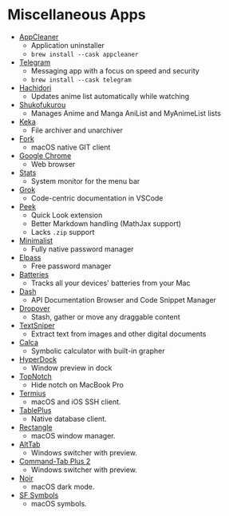 # Miscellaneous Apps

- [AppCleaner](https://freemacsoft.net/appcleaner/)
  - Application uninstaller
  - `brew install --cask appcleaner`
- [Telegram](https://macos.telegram.org)
  - Messaging app with a focus on speed and security
  - `brew install --cask telegram`
- [Hachidori](https://malupdaterosx.moe/hachidori/)
  - Updates anime list automatically while watching
- [Shukofukurou](https://malupdaterosx.moe/shukofukurou-for-macos/)
  - Manages Anime and Manga AniList and MyAnimeList lists
- [Keka](https://www.keka.io/)
  - File archiver and unarchiver
- [Fork](https://git-fork.com/)
  - macOS native GIT client
- [Google Chrome](https://www.google.com/chrome/)
  - Web browser
- [Stats](https://github.com/exelban/stats)
  - System monitor for the menu bar
- [Grok](https://www.trygrok.com)
  - Code-centric documentation in VSCode
- [Peek](https://www.bigzlabs.com/peek.html)
  - Quick Look extension
  - Better Markdown handling (MathJax support)
  - Lacks `.zip` support
- [Minimalist](https://minimalistpassword.com/)
  - Fully native password manager
- [Elpass](https://elpass.app/)
  - Free password manager
- [Batteries](https://www.fadel.io/batteries)
  - Tracks all your devices' batteries from your Mac
- [Dash](https://kapeli.com/dash)
  - API Documentation Browser and Code Snippet Manager
- [Dropover](https://dropoverapp.com)
  - Stash, gather or move any draggable content
- [TextSniper](https://textsniper.app)
  - Extract text from images and other digital documents
- [Calca](http://calca.io)
  - Symbolic calculator with built-in grapher
- [HyperDock](https://bahoom.com/hyperdock)
  - Window preview in dock
- [TopNotch](https://topnotch.app)
  - Hide notch on MacBook Pro
- [Termius](https://termius.com)
  - macOS and iOS SSH client.
- [TablePlus](https://tableplus.com)
  - Native database client.
- [Rectangle](https://rectangleapp.com)
  - macOS window manager.
- [AltTab](https://alt-tab-macos.netlify.app)
  - Windows switcher with preview.
- [Command-Tab Plus 2](https://noteifyapp.com/command-tab-plus/)
  - Windows switcher with preview.
- [Noir](https://itunes.apple.com/app/id1592917505)
  - macOS dark mode.
- [SF Symbols](https://developer.apple.com/sf-symbols/)
  - macOS symbols.
